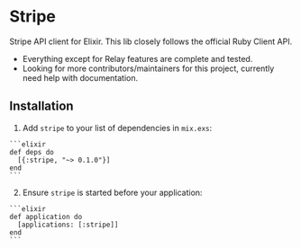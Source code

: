 # Stripe

Stripe API client for Elixir. This lib closely follows the official Ruby Client API.
- Everything except for Relay features are complete and tested.
- Looking for more contributors/maintainers for this project, currently need help with documentation.

## Installation

  1. Add `stripe` to your list of dependencies in `mix.exs`:

    ```elixir
    def deps do
      [{:stripe, "~> 0.1.0"}]
    end
    ```

  2. Ensure `stripe` is started before your application:

    ```elixir
    def application do
      [applications: [:stripe]]
    end
    ```
